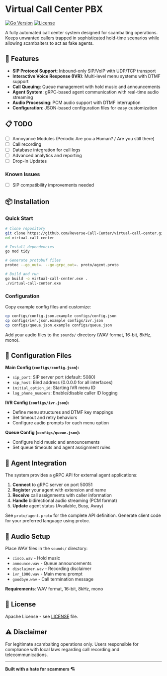 # Virtual Call Center PBX

[![Go Version](https://img.shields.io/badge/Go-1.24+-blue.svg)](https://golang.org)
[![License](https://img.shields.io/badge/License-Apache-green.svg)](LICENSE)

A fully automated call center system designed for scambaiting operations. Keeps unwanted callers trapped in sophisticated hold-time scenarios while allowing scambaiters to act as fake agents.

## 🚀 Features

- **SIP Protocol Support**: Inbound-only SIP/VoIP with UDP/TCP transport
- **Interactive Voice Response (IVR)**: Multi-level menu systems with DTMF support
- **Call Queuing**: Queue management with hold music and announcements
- **Agent System**: gRPC-based agent communication with real-time audio streaming
- **Audio Processing**: PCM audio support with DTMF interruption
- **Configuration**: JSON-based configuration files for easy customization

## 📋 TODO

- [ ] Annoyance Modules (Periodic Are you a Human? / Are you still there)
- [ ] Call recording
- [ ] Database integration for call logs
- [ ] Advanced analytics and reporting
- [ ] Drop-In Updates

### Known Issues
- [ ] SIP compatibility improvements needed

## 📦 Installation

### Quick Start

```bash
# Clone repository
git clone https://github.com/Reverse-Call-Center/virtual-call-center.git
cd virtual-call-center

# Install dependencies
go mod tidy

# Generate protobuf files
protoc --go_out=. --go-grpc_out=. proto/agent.proto

# Build and run
go build -o virtual-call-center.exe .
./virtual-call-center.exe
```

### Configuration

Copy example config files and customize:
```bash
cp configs/config.json.example configs/config.json
cp configs/ivr.json.example configs/ivr.json
cp configs/queue.json.example configs/queue.json
```

Add your audio files to the `sounds/` directory (WAV format, 16-bit, 8kHz, mono).

## 🔧 Configuration Files

**Main Config (`configs/config.json`):**
- `sip_port`: SIP server port (default: 5080)
- `sip_host`: Bind address (0.0.0.0 for all interfaces)
- `initial_option_id`: Starting IVR menu ID
- `log_phone_numbers`: Enable/disable caller ID logging

**IVR Config (`configs/ivr.json`):**
- Define menu structures and DTMF key mappings
- Set timeout and retry behaviors
- Configure audio prompts for each menu option

**Queue Config (`configs/queue.json`):**
- Configure hold music and announcements
- Set queue timeouts and agent assignment rules

## 🔌 Agent Integration

The system provides a gRPC API for external agent applications:

1. **Connect** to gRPC server on port 50051
2. **Register** your agent with extension and name
3. **Receive** call assignments with caller information
4. **Handle** bidirectional audio streaming (PCM format)
5. **Update** agent status (Available, Busy, Away)

See `proto/agent.proto` for the complete API definition. Generate client code for your preferred language using protoc.

## 🎵 Audio Setup

Place WAV files in the `sounds/` directory:
- `cisco.wav` - Hold music
- `announce.wav` - Queue announcements  
- `disclaimer.wav` - Recording disclaimer
- `ivr_1000.wav` - Main menu prompt
- `goodbye.wav` - Call termination message

**Requirements**: WAV format, 16-bit, 8kHz, mono

## 📄 License

Apache License - see [LICENSE](LICENSE) file.

## ⚠️ Disclaimer

For legitimate scambaiting operations only. Users responsible for compliance with local laws regarding call recording and telecommunications.

---

**Built with a hate for scammers 💘**
